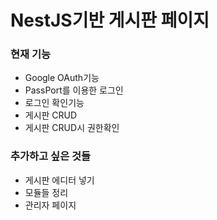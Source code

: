 NestJS기반 게시판 페이지
==========
### 현재 기능
* Google OAuth기능
* PassPort를 이용한 로그인
* 로그인 확인기능
* 게시판 CRUD
* 게시판 CRUD시 권한확인
     

### 추가하고 싶은 것들
* 게시판 에디터 넣기
* 모듈들 정리
* 관리자 페이지
